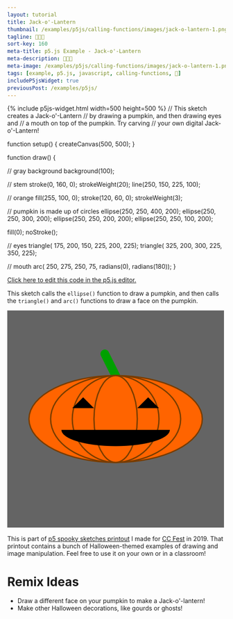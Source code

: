 ```yaml
---
layout: tutorial
title: Jack-o'-Lantern
thumbnail: /examples/p5js/calling-functions/images/jack-o-lantern-1.png
tagline: 🎃🎃🎃
sort-key: 160
meta-title: p5.js Example - Jack-o'-Lantern
meta-description: 🎃🎃🎃
meta-image: /examples/p5js/calling-functions/images/jack-o-lantern-1.png
tags: [example, p5.js, javascript, calling-functions, 🎃]
includeP5jsWidget: true
previousPost: /examples/p5js/
---
```


{% include p5js-widget.html width=500 height=500 %}
// This sketch creates a Jack-o'-Lantern
// by drawing a pumpkin, and then drawing eyes and
// a mouth on top of the pumpkin. Try carving
// your own digital Jack-o'-Lantern!

function setup() {
  createCanvas(500, 500);
}

function draw() {

  // gray background
  background(100);

  // stem
  stroke(0, 160, 0);
  strokeWeight(20);
  line(250, 150, 225, 100);

  // orange
  fill(255, 100, 0);
  stroke(120, 60, 0);
  strokeWeight(3);

  // pumpkin is made up of circles
  ellipse(250, 250, 400, 200);
  ellipse(250, 250, 300, 200);
  ellipse(250, 250, 200, 200);
  ellipse(250, 250, 100, 200);

  fill(0);
  noStroke();

  // eyes
  triangle(
    175, 200,
    150, 225,
    200, 225);
  triangle(
    325, 200,
    300, 225,
    350, 225);

  // mouth
  arc(
    250, 275,
    250, 75,
    radians(0), radians(180));
}
</script>

[Click here to edit this code in the p5.js editor.](https://editor.p5js.org/KevinWorkman/sketches/sLpnHaBUw)

This sketch calls the `ellipse()` function to draw a pumpkin, and then calls the `triangle()` and `arc()` functions to draw a face on the pumpkin.

![Jack-o'-lantern](/examples/p5js/calling-functions/images/jack-o-lantern-2.png)

This is part of [p5 spooky sketches printout](http://tinyurl.com/p5-spooky-sketches) I made for [CC Fest](http://ccfest.rocks/) in 2019. That printout contains a bunch of Halloween-themed examples of drawing and image manipulation. Feel free to use it on your own or in a classroom!

# Remix Ideas

- Draw a different face on your pumpkin to make a Jack-o'-lantern!
- Make other Halloween decorations, like gourds or ghosts!
